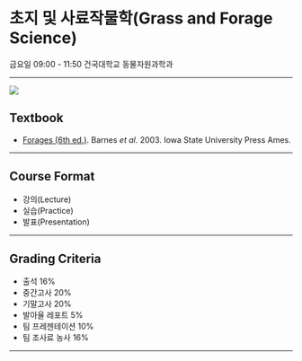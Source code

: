 # 초지 및 사료작물학(Grass and Forage Science)
금요일 09:00 - 11:50 건국대학교 동물자원과학과  

--------------------------------------
![]("head.png")


## Textbook
- [Forages (6th ed.)](https://www.nhbs.com/forages-volume-1-book). Barnes *et al*. 2003. Iowa State University Press Ames.  
--------------------------------------

## Course Format
- 강의(Lecture)
- 실습(Practice)
- 발표(Presentation)
--------------------------------------

## Grading Criteria
- 출석 16% 
- 중간고사 20%
- 기말고사 20%
- 발아율 레포트 5%
- 팀 프레젠테이션 10%
- 팀 조사료 농사 16%
--------------------------------------

